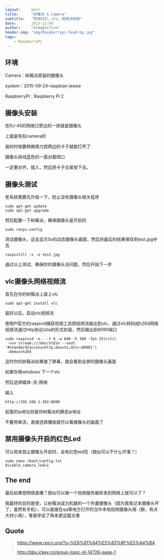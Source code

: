 ```yaml
---
layout:     post
title:      "树莓派 & Camera"
subtitle:   "禁用红灯，vlc，网络流视频"
date:       2015-11-04
author:     "elmagnifico"
header-img: "img/Raspberrypi-head-bg.jpg"
tags:
    - RaspberryPi
---
```



## 环境

Camera：树莓派原装的摄像头

system：2015-09-24-raspbian-jessie

RaspberryPi：Raspberry Pi 2

## 摄像头安装

在RJ-45的网络口旁边的一排就是摄像头

上面是有标camera的

装的时候要稍微用力捏两边的卡子就能打开了

摄像头排线蓝色的一面对着网口

一定要对齐，插入，然后把卡子合紧按下去。

## 摄像头测试

老系统需要先升级一下，防止没有摄像头相关程序

	sudo apt-get update 
	sudo apt-get upgrade 

然后配置一下树莓派，确保摄像头是开启的

	sudo raspi-config

测试摄像头，这会显示5s的动态摄像头画面，然后将最后的结果保存到test.jpg中去

	raspistill -v -o test.jpg

通过以上测试，确保你的摄像头没问题，然后开始下一步

## vlc摄像头网络视频流

首先在你的树莓派上装上vlc

	sudo apt-get install vlc

装好以后，启动vlc视频流

使用PI官方的raspivid捕获视频工具把视频流输出到vlc，通过vlc转码成h264网络视频流通过http协议以ts的形式封装，然后输出到8090端口

	sudo raspivid -o - -t 0 -w 640 -h 360 -fps 25|cvlc\
	 -vvv stream:///dev/stdin --sout '#standard{access=http,mux=ts,dst=:8090}'\
	 :demux=h264

这时你的树莓派如果接了屏幕，就会看到全屏的摄像头画面

如果你用windows 下一个vlc

然后选择媒体-流-网络

输入

	http://192.168.1.102:8090

前面的ip地址则是你树莓派的静态ip地址

不要用串流，直接选择播放就可以看摄像头的画面了

## 禁用摄像头开启的红色Led

可以用来禁止摄像头开启时，会有红色led亮（貌似可以干什么坏事？）

	sudo nano /boot/config.txt
	disable_camera_led=1

## The end

最后如果想网络直播？貌似可以做一个视频服务器转发到网络上就可以了？

我最终的目的是想，让树莓派成为机器的一个外置摄像头（因为我笔记本摄像头坏了，虽然有手机），可以直接在qq等地方打开的当作本地视频摄像头用（额，有点大材小用），等我学会了再来更这篇文章

## Quote

> https://www.rpicn.org/?s=%E6%91%84%E5%83%8F%E5%A4%B4
> 
> http://bbs.ickey.cn/group-topic-id-14728-page-1




